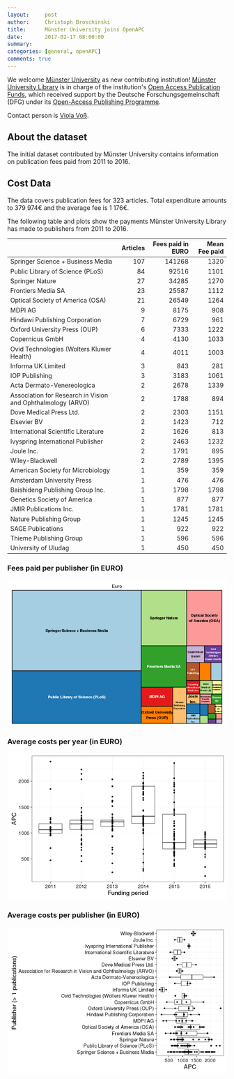 ```yaml
---
layout:     post
author:     Christoph Broschinski
title:      Münster University joins OpenAPC
date:       2017-02-17 08:00:00
summary:    
categories: [general, openAPC]
comments: true
---
```





We welcome [Münster University](https://www.uni-muenster.de/en/) as new contributing institution!
[Münster University Library](https://www.ulb.uni-muenster.de/) is in charge of the institution's [Open Access Publication Funds](https://www.uni-muenster.de/Publizieren/service/publikationsfonds/),
which received support by the Deutsche Forschungsgemeinschaft (DFG) under its [Open-Access Publishing Programme](http://www.dfg.de/en/research_funding/programmes/infrastructure/lis/funding_opportunities/open_access/).

Contact person is [Viola Voß](mailto:voss.viola@uni-muenster.de).

## About the dataset

The initial dataset contributed by Münster University contains information on publication fees paid from 2011 to 2016. 

## Cost Data



The data covers publication fees for 323 articles. Total expenditure amounts to 379 974€ and the average fee is 1 176€.

The following table and plots show the payments Münster University Library has made to publishers from 2011 to 2016.


|                                                            | Articles| Fees paid in EURO| Mean Fee paid|
|:-----------------------------------------------------------|--------:|-----------------:|-------------:|
|Springer Science + Business Media                           |      107|            141268|          1320|
|Public Library of Science (PLoS)                            |       84|             92516|          1101|
|Springer Nature                                             |       27|             34285|          1270|
|Frontiers Media SA                                          |       23|             25587|          1112|
|Optical Society of America (OSA)                            |       21|             26549|          1264|
|MDPI AG                                                     |        9|              8175|           908|
|Hindawi Publishing Corporation                              |        7|              6729|           961|
|Oxford University Press (OUP)                               |        6|              7333|          1222|
|Copernicus GmbH                                             |        4|              4130|          1033|
|Ovid Technologies (Wolters Kluwer Health)                   |        4|              4011|          1003|
|Informa UK Limited                                          |        3|               843|           281|
|IOP Publishing                                              |        3|              3183|          1061|
|Acta Dermato-Venereologica                                  |        2|              2678|          1339|
|Association for Research in Vision and Ophthalmology (ARVO) |        2|              1788|           894|
|Dove Medical Press Ltd.                                     |        2|              2303|          1151|
|Elsevier BV                                                 |        2|              1423|           712|
|International Scientific Literature                         |        2|              1626|           813|
|Ivyspring International Publisher                           |        2|              2463|          1232|
|Joule Inc.                                                  |        2|              1791|           895|
|Wiley-Blackwell                                             |        2|              2789|          1395|
|American Society for Microbiology                           |        1|               359|           359|
|Amsterdam University Press                                  |        1|               476|           476|
|Baishideng Publishing Group Inc.                            |        1|              1798|          1798|
|Genetics Society of America                                 |        1|               877|           877|
|JMIR Publications Inc.                                      |        1|              1781|          1781|
|Nature Publishing Group                                     |        1|              1245|          1245|
|SAGE Publications                                           |        1|               922|           922|
|Thieme Publishing Group                                     |        1|               596|           596|
|University of Uludag                                        |        1|               450|           450|

### Fees paid per publisher (in EURO)

![plot of chunk tree_muenster_2017_02_17_full](/figure/tree_muenster_2017_02_17_full-1.png)

###  Average costs per year (in EURO)

![plot of chunk box_muenster_2017_02_17_year_full](/figure/box_muenster_2017_02_17_year_full-1.png)

###  Average costs per publisher (in EURO)

![plot of chunk box_muenster_2017_02_17_publisher_full](/figure/box_muenster_2017_02_17_publisher_full-1.png)
